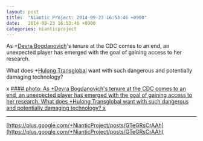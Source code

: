 ```yaml
---
layout: post
title:  "Niantic Project: 2014-09-23 16:53:46 +0900"
date:   2014-09-23 16:53:46 +0900
categories: nianticproject
---
```

As +[Devra Bogdanovich](https://plus.google.com/102598577258553073047 "")'s tenure at the CDC comes to an end, an unexpected player has emerged with the goal of gaining access to her research.

What does +[Hulong Transglobal](https://plus.google.com/107849663787965375687 "") want with such dangerous and potentially damaging technology?

x
[#### photo: As +Devra Bogdanovich's tenure at the CDC comes to an end, an unexpected player has emerged with the goal of gaining access to her research.
What does +Hulong Transglobal want with such dangerous and potentially damaging technology?
x](https://lh3.googleusercontent.com/-YLTbSPiSyuU/VCEmnWyguaI/AAAAAAAAdgU/MeafIOS5Wsk/w1200-h1553/Extraction.png "")
- - -
[https://plus.google.com/+NianticProject/posts/GTeGRsCrAAh](https://plus.google.com/+NianticProject/posts/GTeGRsCrAAh)
